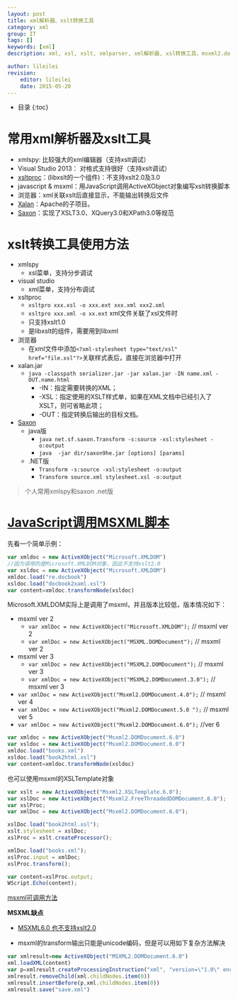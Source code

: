 ```yaml
---
layout: post
title: xml解析器、xslt转换工具
category: xml
group: IT
tags: []
keywords: [xml]
description: xml, xsl, xslt, xmlparser, xml解析器, xsl转换工具，msxml2.domdocument, microsoft.xmldom 

author: lileilei
revision:
    editor: lileilei
    date: 2015-05-20
---
```


* 目录
{:toc}

# 常用xml解析器及xslt工具

+ xmlspy: 比较强大的xml编辑器（支持xslt调试）
+ Visual Studio 2013： 对格式支持很好（支持xslt调试）
+ [xsltproc](http://xmlsoft.org/xslt/xsltproc.html)：(libxslt的一个组件)：不支持xslt2.0及3.0
+ javascript & msxml：用JavaScript调用ActiveXObject对象编写xslt转换脚本
+ 浏览器：xml关联xslt后直接显示，不能输出转换后文件
+ [Xalan](http://xalan.apache.org)：Apache的子项目。
+ [Saxon](http://saxon.sourceforge.net)：实现了XSLT3.0、XQuery3.0和XPath3.0等规范

# xslt转换工具使用方法

+ xmlspy
    - xsl菜单，支持分步调试
+ visual studio
    - xml菜单，支持分布调试
+ xsltproc
    - `xsltpro xxx.xsl -o xxx.ext xxx.xml xxx2.xml`
    - `xsltpro xxx.xml -o xx.ext` xml文件关联了xsl文件时
    - 只支持xslt1.0
    - 是libxslt的组件，需要用到libxml
+ 浏览器
    - 在xml文件中添加`<?xml-stylesheet type="text/xsl" href="file.xsl"?>`关联样式表后，直接在浏览器中打开
+ xalan.jar
    - `java -classpath serializer.jar -jar xalan.jar -IN name.xml -OUT.name.html`
        * -IN：指定需要转换的XML；
        * -XSL：指定使用的XSLT样式单，如果在XML文档中已经引入了XSLT，则可省略此项；
        * -OUT：指定转换后输出的目标文档。
+ [Saxon](http://www.saxonica.com/html/documentation/using-xsl/commandline.html)
    - java版
        * `java net.sf.saxon.Transform -s:source -xsl:stylesheet -o:output`
        * `java  -jar dir/saxon9he.jar [options] [params]`
    - .NET版
        * `Transform -s:source -xsl:stylesheet -o:output`
        * `Transform source.xml stylesheet.xsl -o:output`

> 个人常用xmlspy和saxon .net版

# [JavaScript调用MSXML脚本](https://msdn.microsoft.com/en-us/library/ms761349(v=vs.85).aspx)

先看一个简单示例：

~~~ javascript
var xmldoc = new ActiveXObject("Microsoft.XMLDOM")
//因为调用的是Microsoft.XMLDOM对象，因此不支持xslt2.0
var xsldoc = new ActiveXObject("Microsoft.XMLDOM")
xmldoc.load("re.docbook")
xsldoc.load("docbook2xaml.xsl")
var content=xmldoc.transformNode(xsldoc)
~~~

Microsoft.XMLDOM实际上是调用了msxml，并且版本比较低，版本情况如下：

+ msxml ver 2
    - `var xmlDoc = new ActiveXObject("Microsoft.XMLDOM");`   // msxml ver 2
    - `var xmlDoc = new ActiveXObject("MSXML.DOMDocument");`  // msxml ver 2
+ msxml ver 3
    - `var xmlDoc = new ActiveXObject("MSXML2.DOMDocument");` // msxml ver 3
    - `var xmlDoc = new ActiveXObject("MSXML2.DOMDocument.3.0");` // msxml ver 3
+ `var xmlDoc = new ActiveXObject("Msxml2.DOMDocument.4.0");` // msxml ver 4
+ `var xmlDoc = new ActiveXObject("Msxml2.DOMDocument.5.0 ");` // msxml ver 5
+ `var xmlDoc = new ActiveXObject("Msxml2.DOMDocument.6.0");` //ver 6


~~~ javascript
var xmldoc = new ActiveXObject("Msxml2.DOMDocument.6.0")
var xsldoc = new ActiveXObject("Msxml2.DOMDocument.6.0")
xmldoc.load("books.xml")
xsldoc.load("book2html.xsl")
var content=xmldoc.transformNode(xsldoc)
~~~

也可以使用msxml的XSLTemplate对象

~~~ javascript
var xslt = new ActiveXObject("Msxml2.XSLTemplate.6.0");
var xslDoc = new ActiveXObject("Msxml2.FreeThreadedDOMDocument.6.0");
var xslProc;
var xmlDoc = new ActiveXObject("Msxml2.DOMDocument.6.0");

xslDoc.load("book2html.xsl");
xslt.stylesheet = xslDoc;
xslProc = xslt.createProcessor();

xmlDoc.load("books.xml");
xslProc.input = xmlDoc;
xslProc.transform();

var content=xslProc.output;
WScript.Echo(content);
~~~


[msxml可调用方法](https://msdn.microsoft.com/en-us/library/ms757878(v=vs.85).aspx)

**MSXML缺点**

+ [MSXML6.0 也不支持xslt2.0](https://msdn.microsoft.com/en-us/library/ms757858(v=vs.85).aspx)


+ msxml的transform输出只能是unicode编码，但是可以用如下复杂方法解决

~~~ javascript
var xmlresult=new ActiveXObject("MSXML2.DOMDocument.6.0")
xml.loadXML(content)
var p=xmlresult.createProcessingInstruction("xml", "version=\"1.0\" encoding=\"utf-8\"")
xmlresult.removeChild(xml.childNodes.item(0))
xmlresult.insertBefore(p,xml.childNodes.item(0))
xmlresult.save("save.xml")
~~~
